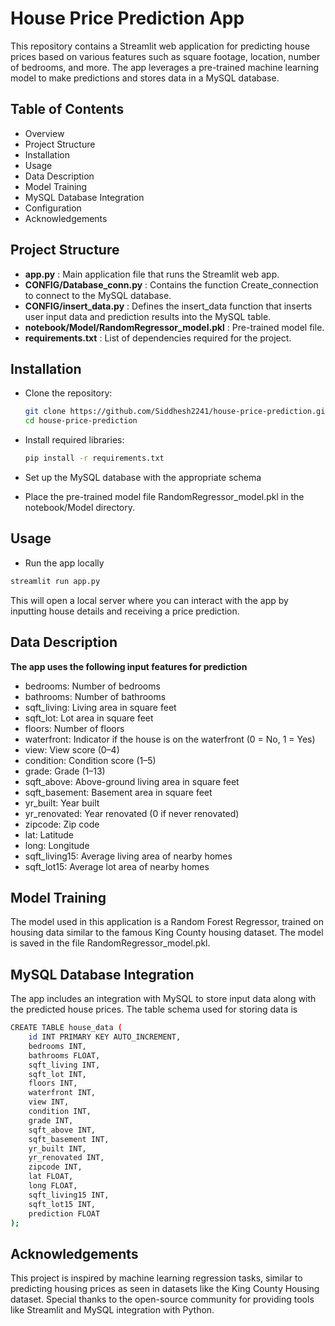 # House Price Prediction App

This repository contains a Streamlit web application for predicting house prices based on various features such as square footage, location, number of bedrooms, and more. The app leverages a pre-trained machine learning model to make predictions and stores data in a MySQL database.

## Table of Contents

*  Overview
*  Project Structure
*  Installation
*  Usage
*  Data Description
*  Model Training
*  MySQL Database Integration
*  Configuration
*  Acknowledgements

## Project Structure

* **app.py** : Main application file that runs the Streamlit web app.
* **CONFIG/Database_conn.py** : Contains the function Create_connection to connect to the MySQL database.
* **CONFIG/insert_data.py** : Defines the insert_data function that inserts user input data and prediction results into the MySQL table.
* **notebook/Model/RandomRegressor_model.pkl** : Pre-trained model file.
* **requirements.txt** : List of dependencies required for the project.

## Installation

* Clone the repository:
  ```bash
  git clone https://github.com/Siddhesh2241/house-price-prediction.git
  cd house-price-prediction
  ```
* Install required libraries:
  ```bash
  pip install -r requirements.txt
  ```
* Set up the MySQL database with the appropriate schema 

* Place the pre-trained model file RandomRegressor_model.pkl in the notebook/Model directory.

## Usage

* Run the app locally
 ```bash
 streamlit run app.py
 ```
This will open a local server where you can interact with the app by inputting house details and receiving a price prediction.

## Data Description

**The app uses the following input features for prediction**

* bedrooms: Number of bedrooms
* bathrooms: Number of bathrooms
* sqft_living: Living area in square feet
* sqft_lot: Lot area in square feet
* floors: Number of floors
* waterfront: Indicator if the house is on the waterfront (0 = No, 1 = Yes)
* view: View score (0–4)
* condition: Condition score (1–5)
* grade: Grade (1–13)
* sqft_above: Above-ground living area in square feet
* sqft_basement: Basement area in square feet
* yr_built: Year built
* yr_renovated: Year renovated (0 if never renovated)
* zipcode: Zip code
* lat: Latitude
* long: Longitude
* sqft_living15: Average living area of nearby homes
* sqft_lot15: Average lot area of nearby homes

## Model Training

The model used in this application is a Random Forest Regressor, 
trained on housing data similar to the famous King County housing dataset. 
The model is saved in the file RandomRegressor_model.pkl.

## MySQL Database Integration
The app includes an integration with MySQL to store input data along with the predicted house prices.
The table schema used for storing data is

```bash
CREATE TABLE house_data (
    id INT PRIMARY KEY AUTO_INCREMENT,
    bedrooms INT,
    bathrooms FLOAT,
    sqft_living INT,
    sqft_lot INT,
    floors INT,
    waterfront INT,
    view INT,
    condition INT,
    grade INT,
    sqft_above INT,
    sqft_basement INT,
    yr_built INT,
    yr_renovated INT,
    zipcode INT,
    lat FLOAT,
    long FLOAT,
    sqft_living15 INT,
    sqft_lot15 INT,
    prediction FLOAT
);
```

## Acknowledgements
This project is inspired by machine learning regression tasks, similar to predicting housing prices as seen in datasets like the King County Housing dataset. 
Special thanks to the open-source community for providing tools like Streamlit and MySQL integration with Python.
